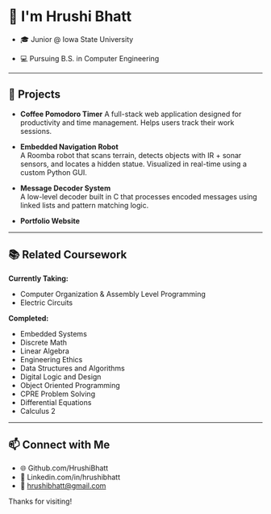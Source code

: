 # 👋 I'm Hrushi Bhatt

- 🎓 Junior @ Iowa State University

- 💻 Pursuing B.S. in Computer Engineering

---

## 🧠 Projects

- **Coffee Pomodoro Timer**
  A full-stack web application designed for productivity and time management. Helps users track their work sessions. 

- **Embedded Navigation Robot**  
  A Roomba robot that scans terrain, detects objects with IR + sonar sensors, and locates a hidden statue. Visualized in real-time using a custom Python GUI.

- **Message Decoder System**  
  A low-level decoder built in C that processes encoded messages using linked lists and pattern matching logic.

- **Portfolio Website**  
  
---

## 📚 Related Coursework

**Currently Taking:**  
- Computer Organization & Assembly Level Programming
- Electric Circuits

**Completed:**  
- Embedded Systems
- Discrete Math
- Linear Algebra
- Engineering Ethics
- Data Structures and Algorithms
- Digital Logic and Design
- Object Oriented Programming
- CPRE Problem Solving
- Differential Equations
- Calculus 2

---

## 📫 Connect with Me

- 🌐 Github.com/HrushiBhatt
- 💼 Linkedin.com/in/hrushibhatt
- 📧 hrushibhatt@gmail.com

Thanks for visiting!
